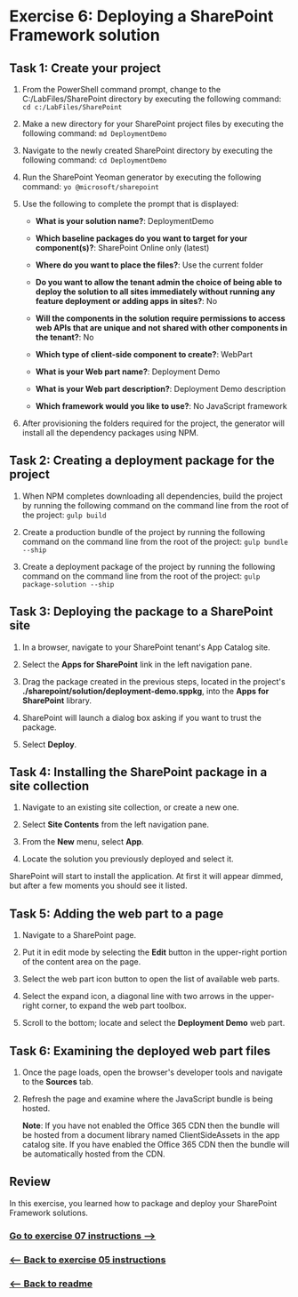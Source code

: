 # Exercise 6: Deploying a SharePoint Framework solution

## Task 1: Create your project

1. From the PowerShell command prompt, change to the C:/LabFiles/SharePoint directory by executing the following command: `cd c:/LabFiles/SharePoint`

1. Make a new directory for your SharePoint project files by executing the following command: `md DeploymentDemo`

1. Navigate to the newly created SharePoint directory by executing the following command: `cd DeploymentDemo`

1. Run the SharePoint Yeoman generator by executing the following command: `yo @microsoft/sharepoint`

1. Use the following to complete the prompt that is displayed:

    - **What is your solution name?**: DeploymentDemo

    - **Which baseline packages do you want to target for your component(s)?**: SharePoint Online only (latest)

    - **Where do you want to place the files?**: Use the current folder

    - **Do you want to allow the tenant admin the choice of being able to deploy the solution to all sites immediately without running any feature deployment or adding apps in sites?**: No

    - **Will the components in the solution require permissions to access web APIs that are unique and not shared with other components in the tenant?**: No

    - **Which type of client-side component to create?**: WebPart

    - **What is your Web part name?**: Deployment Demo

    - **What is your Web part description?**: Deployment Demo description

    - **Which framework would you like to use?**: No JavaScript framework

1. After provisioning the folders required for the project, the generator will install all the dependency packages using NPM.

## Task 2: Creating a deployment package for the project

1. When NPM completes downloading all dependencies, build the project by running the following command on the command line from the root of the project: `gulp build`

1. Create a production bundle of the project by running the following command on the command line from the root of the project: `gulp bundle --ship`

1. Create a deployment package of the project by running the following command on the command line from the root of the project: `gulp package-solution --ship`

## Task 3: Deploying the package to a SharePoint site

1. In a browser, navigate to your SharePoint tenant's App Catalog site.

1. Select the **Apps for SharePoint** link in the left navigation pane.

1. Drag the package created in the previous steps, located in the project's **./sharepoint/solution/deployment-demo.sppkg**, into the **Apps for SharePoint** library.

1. SharePoint will launch a dialog box asking if you want to trust the package.

1. Select **Deploy**.

## Task 4: Installing the SharePoint package in a site collection

1. Navigate to an existing site collection, or create a new one.

1. Select **Site Contents** from the left navigation pane.

1. From the **New** menu, select **App**.

1. Locate the solution you previously deployed and select it.

SharePoint will start to install the application. At first it will appear dimmed, but after a few moments you should see it listed.

## Task 5: Adding the web part to a page

1. Navigate to a SharePoint page.

1. Put it in edit mode by selecting the **Edit** button in the upper-right portion of the content area on the page.

1. Select the web part icon button to open the list of available web parts.

1. Select the expand icon, a diagonal line with two arrows in the upper-right corner, to expand the web part toolbox.

1. Scroll to the bottom; locate and select the **Deployment Demo** web part.

## Task 6: Examining the deployed web part files

1. Once the page loads, open the browser's developer tools and navigate to the **Sources** tab.

1. Refresh the page and examine where the JavaScript bundle is being hosted.

    **Note**:
    If you have not enabled the Office 365 CDN then the bundle will be hosted from a document library named ClientSideAssets in the app catalog site. If you have enabled the Office 365 CDN then the bundle will be automatically hosted from the CDN.

## Review

In this exercise, you learned how to package and deploy your SharePoint Framework solutions.


### [Go to exercise 07 instructions -->](../Exercise_07/08-Exercise-7-Deploying-SPFx-solutions-to-Microsoft-Teams.md)

### [<-- Back to exercise 05 instructions](../Exercise_05/06-Exercise-5-Creating-a-field-customizer-extension.md)

### [<-- Back to readme](../../../)
